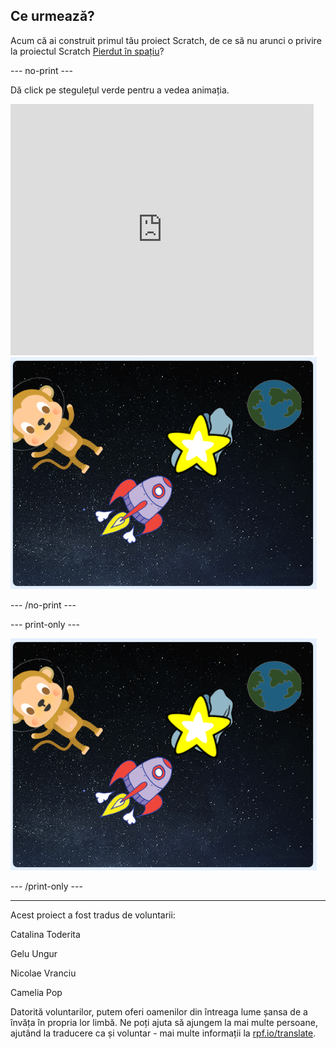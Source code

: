 ## Ce urmează?

Acum că ai construit primul tău proiect Scratch, de ce să nu arunci o privire la proiectul Scratch [Pierdut în spațiu](https://projects.raspberrypi.org/ro-RO/projects/lost-in-space?utm_source=pathway&utm_medium=whatnext&utm_campaign=projects)?

--- no-print ---

Dă click pe stegulețul verde pentru a vedea animația.

<div class="scratch-preview">
  <iframe allowtransparency="true" width="485" height="402" src="https://scratch.mit.edu/projects/embed/276873231/?autostart=false" frameborder="0" scrolling="no"></iframe>
  <img src="images/space-final.png">
</div>

--- /no-print ---

--- print-only ---

![Proiect complet](images/space-final.png)

--- /print-only ---


***
Acest proiect a fost tradus de voluntarii:

Catalina Toderita

Gelu Ungur

Nicolae Vranciu

Camelia Pop

Datorită voluntarilor, putem oferi oamenilor din întreaga lume șansa de a învăța în propria lor limbă. Ne poți ajuta să ajungem la mai multe persoane, ajutând la traducere ca și voluntar - mai multe informații la [rpf.io/translate](https://rpf.io/translate).